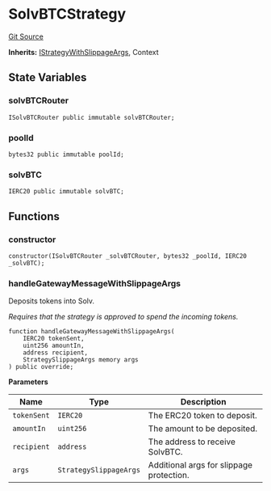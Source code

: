 # SolvBTCStrategy
[Git Source](https://github.com/bob-collective/bob/blob/master/src/gateway/strategy/SolvStrategy.sol)

**Inherits:**
[IStrategyWithSlippageArgs](../../../../../../gateway/IStrategy.sol/abstract.IStrategyWithSlippageArgs.md), Context


## State Variables
### solvBTCRouter

```solidity
ISolvBTCRouter public immutable solvBTCRouter;
```


### poolId

```solidity
bytes32 public immutable poolId;
```


### solvBTC

```solidity
IERC20 public immutable solvBTC;
```


## Functions
### constructor


```solidity
constructor(ISolvBTCRouter _solvBTCRouter, bytes32 _poolId, IERC20 _solvBTC);
```

### handleGatewayMessageWithSlippageArgs

Deposits tokens into Solv.

*Requires that the strategy is approved to spend the incoming tokens.*


```solidity
function handleGatewayMessageWithSlippageArgs(
    IERC20 tokenSent,
    uint256 amountIn,
    address recipient,
    StrategySlippageArgs memory args
) public override;
```
**Parameters**

|Name|Type|Description|
|----|----|-----------|
|`tokenSent`|`IERC20`|The ERC20 token to deposit.|
|`amountIn`|`uint256`|The amount to be deposited.|
|`recipient`|`address`|The address to receive SolvBTC.|
|`args`|`StrategySlippageArgs`|Additional args for slippage protection.|



